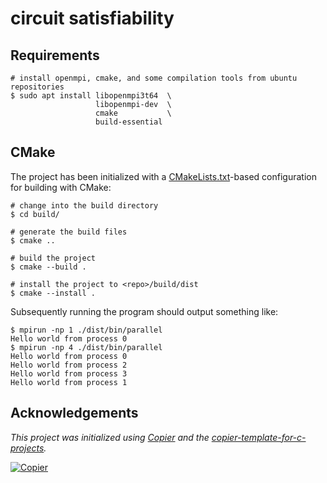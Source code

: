 # circuit satisfiability

## Requirements

```
# install openmpi, cmake, and some compilation tools from ubuntu repositories
$ sudo apt install libopenmpi3t64  \
                   libopenmpi-dev  \
                   cmake           \
                   build-essential
```

## CMake

The project has been initialized with a [CMakeLists.txt](CMakeLists.txt)-based
configuration for building with CMake:

```console
# change into the build directory
$ cd build/

# generate the build files
$ cmake ..

# build the project
$ cmake --build .

# install the project to <repo>/build/dist
$ cmake --install .
```

Subsequently running the program should output something like:

```text
$ mpirun -np 1 ./dist/bin/parallel
Hello world from process 0
$ mpirun -np 4 ./dist/bin/parallel
Hello world from process 0
Hello world from process 2
Hello world from process 3
Hello world from process 1
```

## Acknowledgements

_This project was initialized using [Copier](https://pypi.org/project/copier) and the [copier-template-for-c-projects](https://github.com/jspaaks/copier-template-for-c-projects)._

[![Copier](https://img.shields.io/endpoint?url=https://raw.githubusercontent.com/copier-org/copier/master/img/badge/badge-grayscale-inverted-border-orange.json)](https://github.com/copier-org/copier)
